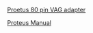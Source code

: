 [Proetus 80 pin VAG adapter](https://github.com/rusefi/proteus-80-pin-vag-adapter)

[Proteus Manual](Proteus-Manual)
